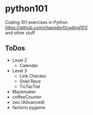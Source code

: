 # python101
Coding 101 exercises in Python  
https://github.com/chaosdorf/coding101/  
and other stuff

## ToDos
* Level 2 
  * Calendar
* Level 3
  * Link Checker
  * Snail Race
  * TicTacToe
* Mazemaker
* coffeeCounter
* zoo (Advanced)
* factorio pygame